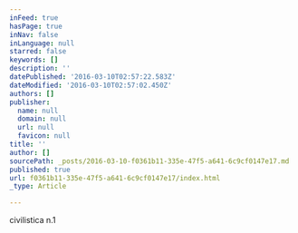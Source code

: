 ```yaml
---
inFeed: true
hasPage: true
inNav: false
inLanguage: null
starred: false
keywords: []
description: ''
datePublished: '2016-03-10T02:57:22.583Z'
dateModified: '2016-03-10T02:57:02.450Z'
authors: []
publisher:
  name: null
  domain: null
  url: null
  favicon: null
title: ''
author: []
sourcePath: _posts/2016-03-10-f0361b11-335e-47f5-a641-6c9cf0147e17.md
published: true
url: f0361b11-335e-47f5-a641-6c9cf0147e17/index.html
_type: Article

---
```

civilistica n.1
